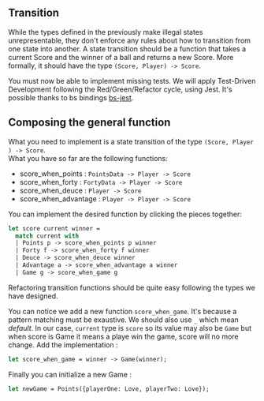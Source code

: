 ## Transition

While the types defined in the previously make illegal states unrepresentable, they don't enforce any rules about how to transition from one state into another. A state transition should be a function that takes a current Score and the winner of a ball and returns a new Score. More formally, it should have the type `(Score, Player) -> Score`.

You must now be able to implement missing tests. We will apply Test-Driven Development following the Red/Green/Refactor cycle, using Jest. It's possible thanks to bs bindings [bs-jest](https://github.com/glennsl/bs-jest).

## Composing the general function

What you need to implement is a state transition of the type `(Score, Player ) -> Score`.
<br/>What you have so far are the following functions:

- score_when_points : `PointsData -> Player -> Score`
- score_when_forty : `FortyData -> Player -> Score`
- score_when_deuce : `Player -> Score`
- score_when_advantage : `Player -> Player -> Score`

You can implement the desired function by clicking the pieces together:

```OCaml
let score current winner =
  match current with
  | Points p -> score_when_points p winner
  | Forty f -> score_when_forty f winner
  | Deuce -> score_when_deuce winner
  | Advantage a -> score_when_advantage a winner
  | Game g -> score_when_game g

```

Refactoring transition functions should be quite easy following the types we have designed.

You can notice we add a new function `score_when_game`. It's because a pattern matching must be exaustive. We should also use `_` which mean _default_. In our case, `current` type is `score` so its value may also be `Game` but when score is Game it means a playe win the game, score will no more change. Add the implementation :

```OCaml
let score_when_game = winner -> Game(winner);
```

Finally you can initialize a new Game :

```Ocaml
let newGame = Points({playerOne: Love, playerTwo: Love});
```
